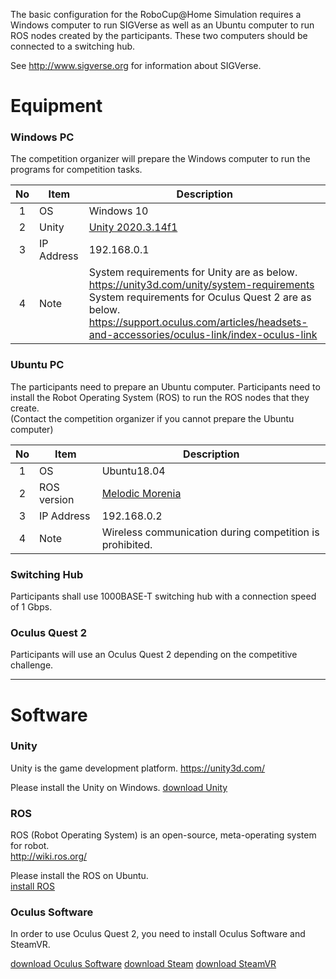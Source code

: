 The basic configuration for the RoboCup@Home Simulation requires a Windows computer to run SIGVerse as well as an Ubuntu computer to run ROS nodes created by the participants. These two computers should be connected to a switching hub.  

See http://www.sigverse.org for information about SIGVerse.

# Equipment

### Windows PC

The competition organizer will prepare the Windows computer to run the programs for competition tasks.

| No | Item       | Description    |
|:--:| ---------- |----------------|
| 1  | OS         | Windows 10     |
| 2  | Unity      | [Unity 2020.3.14f1][download unity] |
| 3  | IP Address | 192.168.0.1    |
| 4  | Note       | System requirements for Unity are as below.<br>https://unity3d.com/unity/system-requirements<br> System requirements for Oculus Quest 2 are as below.<br>https://support.oculus.com/articles/headsets-and-accessories/oculus-link/index-oculus-link |

### Ubuntu PC

The participants need to prepare an Ubuntu computer. Participants need to install the Robot Operating System (ROS) to run the ROS nodes that they create.  
(Contact the competition organizer if you cannot prepare the Ubuntu computer)

| No | Item       | Description    |
|:--:| ---------- |----------------|
| 1  | OS         | Ubuntu18.04    |
| 2  | ROS version| [Melodic Morenia][ros installation] |
| 3  | IP Address | 192.168.0.2    |
| 4  | Note       | Wireless communication during competition is prohibited. |

### Switching Hub

Participants shall use 1000BASE-T switching hub with a connection speed of 1 Gbps.

### Oculus Quest 2

Participants will use an Oculus Quest 2 depending on the competitive challenge.

[download unity]:https://unity3d.com/get-unity/download/archive "download"
[ros installation]:http://wiki.ros.org/melodic/Installation/Ubuntu "installation"

----------------------------------

# Software

### Unity

Unity is the game development platform.
https://unity3d.com/

Please install the Unity on Windows.
[download Unity][download unity]

### ROS

ROS (Robot Operating System) is an open-source, meta-operating system for robot.  
http://wiki.ros.org/

Please install the ROS on Ubuntu.  
[install ROS][ros installation]

### Oculus Software

In order to use Oculus Quest 2, you need to install Oculus Software and SteamVR.

[download Oculus Software](https://www.oculus.com/setup/)
[download Steam](https://store.steampowered.com/about/)
[download SteamVR](https://store.steampowered.com/app/250820/SteamVR/)
